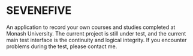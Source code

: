 # SEVENEFIVE
An application to record your own courses and studies completed at Monash University. The current project is still under test, and the current main test interface is the continuity and logical integrity. If you encounter problems during the test, please contact me.
